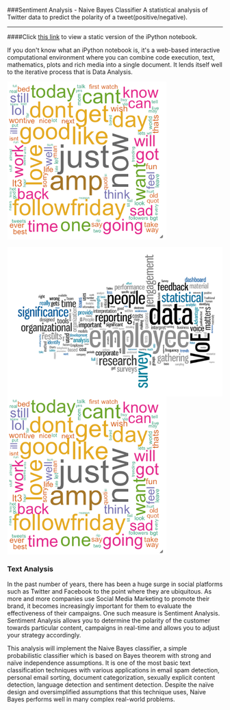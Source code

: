 ###Sentiment Analysis - Naive Bayes Classifier
A statistical analysis of Twitter data to predict the polarity of a tweet(positive/negative). 

----------------------------------

####Click [this link](http://nbviewer.ipython.org/gist/louisryan/d7903c75a59928600982) to view a static version of the iPython notebook.

If you don't know what an iPython notebook is, it's a web-based interactive computational environment where you can combine code execution, text, mathematics, plots and rich media into a single document. It lends itself well to the iterative process that is Data Analysis.

![Logo](https://raw.githubusercontent.com/louisryan/Sentiment/master/images/wordcloud.png)


<img src="https://raw.githubusercontent.com/louisryan/Sentiment/master/images/text_analysis.png" align="middle"/>

<img src="https://raw.githubusercontent.com/louisryan/Sentiment/master/images/wordcloud.png" align="middle"/>


### Text Analysis

In the past number of years, there has been a huge surge in social platforms such as Twitter and Facebook to the point where they are ubiquitous. As more and more companies use Social Media Marketing to promote their brand, it becomes increasingly important for them to evaluate the effectiveness of their campaigns. One such measure is Sentiment Analysis. Sentiment Analysis allows you to determine the polarity of the customer towards particular content, campaigns in real-time and allows you to adjust your strategy accordingly.

This analysis will implement the Naive Bayes classifier, a simple probabilistic classifier which is based on Bayes theorem with strong and naïve independence assumptions. It is one of the most basic text classification techniques with various applications in email spam detection, personal email sorting, document categorization, sexually explicit content detection, language detection and sentiment detection. Despite the naïve design and oversimplified assumptions that this technique uses, Naive Bayes performs well in many complex real-world problems.
